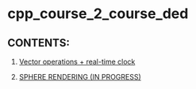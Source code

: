 # cpp_course_2_course_ded

## CONTENTS:
1. [Vector operations + real-time clock](https://github.com/Ropho/cpp_course_2_course_ded/tree/main/vector_math)

2. [SPHERE RENDERING (IN PROGRESS)](https://github.com/Ropho/cpp_course_2_course_ded/tree/main/sphere_render)
